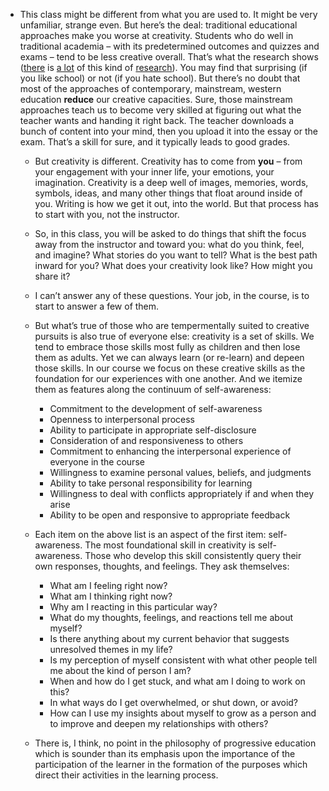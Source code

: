 - This class might be different from what you are used to. It might be very unfamiliar, strange even. But here’s the deal: traditional educational approaches make you worse at creativity. Students who do well in traditional academia – with its predetermined outcomes and quizzes and exams – tend to be less creative overall. That’s what the research shows ([there](https://www.youtube.com/watch?v=ZfKMq-rYtnc) is [a lot](https://www.psychologytoday.com/us/blog/freedom-learn/201604/inverse-relationship-between-gpa-and-innovative-orientation) of this kind of [research](https://theconversation.com/straight-a-students-may-not-be-the-best-innovators-54440)). You may find that surprising (if you like school) or not (if you hate school). But there’s no doubt that most of the approaches of contemporary, mainstream, western education **reduce** our creative capacities. Sure, those mainstream approaches teach us to become very skilled at figuring out what the teacher wants and handing it right back. The teacher downloads a bunch of content into your mind, then you upload it into the essay or the exam. That’s a skill for sure, and it typically leads to good grades.
	- But creativity is different. Creativity has to come from **you** – from your engagement with your inner life, your emotions, your imagination. Creativity is a deep well of images, memories, words, symbols, ideas, and many other things that float around inside of you. Writing is how we get it out, into the world. But that process has to start with you, not the instructor.
	- So, in this class, you will be asked to do things that shift the focus away from the instructor and toward you: what do you think, feel, and imagine? What stories do you want to tell? What is the best path inward for you? What does your creativity look like? How might you share it?
	- I can’t answer any of these questions. Your job, in the course, is to start to answer a few of them.
	- But what’s true of those who are tempermentally suited to creative pursuits is also true of everyone else: creativity is a set of skills. We tend to embrace those skills most fully as children and then lose them as adults. Yet we can always learn (or re-learn) and depeen those skills. In our course we focus on these creative skills as the foundation for our experiences with one another. And we itemize them as features along the continuum of self-awareness:
		- Commitment to the development of self-awareness
		- Openness to interpersonal process
		- Ability to participate in appropriate self-disclosure
		- Consideration of and responsiveness to others
		- Commitment to enhancing the interpersonal experience of everyone in the course
		- Willingness to examine personal values, beliefs, and judgments
		- Ability to take personal responsibility for learning
		- Willingness to deal with conflicts appropriately if and when they arise
		- Ability to be open and responsive to appropriate feedback
	- Each item on the above list is an aspect of the first item: self-awareness. The most foundational skill in creativity is self-awareness. Those who develop this skill consistently query their own responses, thoughts, and feelings. They ask themselves:
		- What am I feeling right now?
		- What am I thinking right now?
		- Why am I reacting in this particular way?
		- What do my thoughts, feelings, and reactions tell me about myself?
		- Is there anything about my current behavior that suggests unresolved themes in my life?
		- Is my perception of myself consistent with what other people tell me about the kind of person I am?
		- When and how do I get stuck, and what am I doing to work on this?
		- In what ways do I get overwhelmed, or shut down, or avoid?
		- How can I use my insights about myself to grow as a person and to improve and deepen my relationships with others?
	- > 
	    
	  
	  There is, I think, no point in the philosophy of progressive education which is sounder than its emphasis upon the importance of the participation of the learner in the formation of the purposes which direct their activities in the learning process.